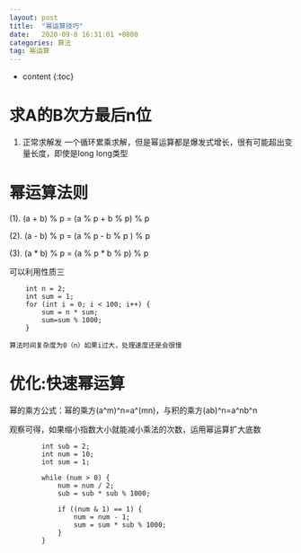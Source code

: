 ```yaml
---
layout: post
title:  "幂运算技巧"
date:   2020-09-8 16:31:01 +0800
categories: 算法
tag: 幂运算
---
```


* content
{:toc}

# 求A的B次方最后n位

1. 正常求解发
一个循环累乘求解，但是幂运算都是爆发式增长，很有可能超出变量长度，即使是long long类型

# 幂运算法则

(1). (a + b) % p = (a % p + b % p) % p 

(2). (a - b) % p = (a % p - b % p ) % p 

(3). (a * b) % p = (a % p * b % p) % p 

可以利用性质三
```
    int n = 2;
    int sum = 1;
    for (int i = 0; i < 100; i++) {
        sum = n * sum;
        sum=sum % 1000;
    }
```
    算法时间复杂度为0（n）如果i过大，处理速度还是会很慢

# 优化:快速幂运算
幂的乘方公式：幂的乘方(a^m)^n=a^(mn)，与积的乘方(ab)^n=a^nb^n

观察可得，如果缩小指数大小就能减小乘法的次数，运用幂运算扩大底数
```
        int sub = 2;
        int num = 10;
        int sum = 1;

        while (num > 0) {
            num = num / 2;
            sub = sub * sub % 1000;

            if ((num & 1) == 1) {
                num = num - 1;
                sum = sum * sub % 1000;
            }
        }
```